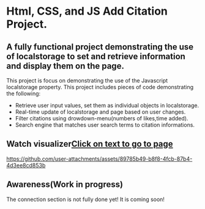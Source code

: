 # Html, CSS, and JS Add Citation Project.

## A fully functional project demonstrating the use of localstorage to set and retrieve information and display them on the page.

This project is focus on demonstrating the use of the Javascript localstorage property. This project includes pieces of code demonstrating the following:

- Retrieve user input values, set them as individual objects in localstorage.
- Real-time update of localstorage and page based on user changes.
- Filter citations using drowdown-menu(numbers of likes,time added).
- Search engine that matches user search terms to citation informations.

## Watch visualizer[Click on text to go to page](https://kevinyameogo.github.io/CitationLoad/)

https://github.com/user-attachments/assets/89785b49-b8f8-4fcb-87b4-4d3ee8cd853b

## Awareness(Work in progress)

The connection section is not fully done yet! It is coming soon!
